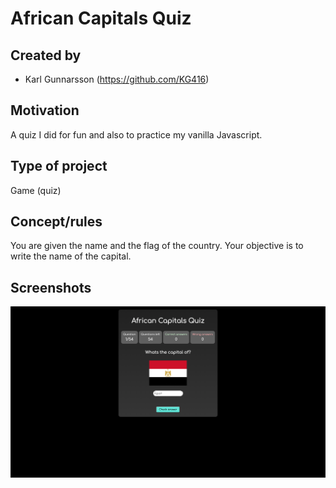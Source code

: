 # African Capitals Quiz

## Created by

- Karl Gunnarsson (<https://github.com/KG416>)

## Motivation

A quiz I did for fun and also to practice my vanilla Javascript.

## Type of project
Game (quiz)

## Concept/rules
You are given the name and the flag of the country. Your objective is to write the name of the capital.

## Screenshots

![Screenshot of African Capitals Quiz](img/screenshot.png)

